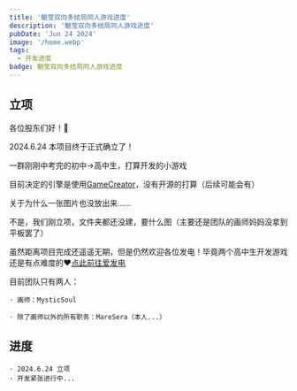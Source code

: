 ```yaml
---
title: '魈莹双向多结局同人游戏进度'
description: '魈莹双向多结局同人游戏进度'
pubDate: 'Jun 24 2024'
image: '/home.webp'
tags:
  - 开发进度
badge: 魈莹双向多结局同人游戏进度
---
```


## 立项

各位股东们好！👋

2024.6.24 本项目终于正式确立了！

一群刚刚中考完的初中→高中生，打算开发的小游戏

目前决定的引擎是使用[GameCreator](https://gamecreator.com.cn/)，没有开源的打算（后续可能会有）

关于为什么一张图片也没放出来......

不是，我们刚立项，文件夹都还没建，要什么图（主要还是团队的画师妈妈没拿到平板罢了）

虽然距离项目完成还遥遥无期，但是仍然欢迎各位发电！毕竟两个高中生开发游戏还是有点难度的❤️[点此前往爱发电](https://afdian.net/a/xiao-ying-game)

目前团队只有两人：

```
· 画师：MysticSoul

· 除了画师以外的所有职务：MareSera（本人...）
```
## 进度

```
· 2024.6.24 立项
· 开发紧张进行中...
```